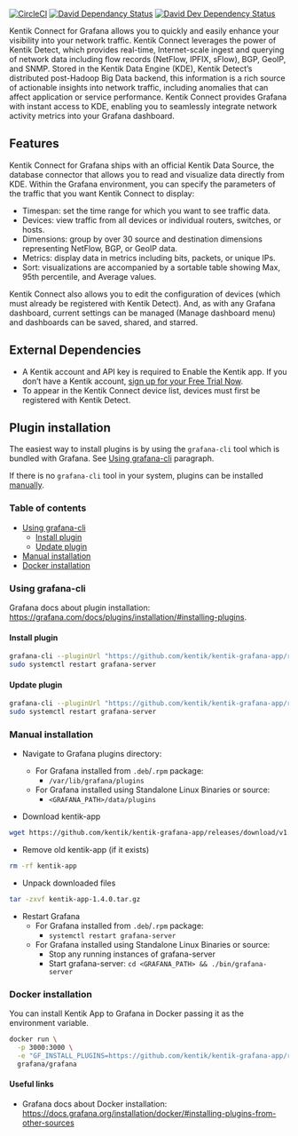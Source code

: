 [![CircleCI](https://circleci.com/gh/grafana/kentik-app.svg?style=svg)](https://circleci.com/gh/grafana/kentik-app)
[![David Dependancy Status](https://david-dm.org/grafana/kentik-app.svg)](https://david-dm.org/grafana/kentik-app)
[![David Dev Dependency Status](https://david-dm.org/grafana/kentik-app/dev-status.svg)](https://david-dm.org/grafana/kentik-app/?type=dev)



Kentik Connect for Grafana allows you to quickly and easily enhance your visibility into your network traffic. Kentik Connect leverages the power of Kentik Detect, which provides real-time, Internet-scale ingest and querying of network data including flow records (NetFlow, IPFIX, sFlow), BGP, GeoIP, and SNMP. Stored in the Kentik Data Engine (KDE), Kentik Detect’s distributed post-Hadoop Big Data backend, this information is a rich source of actionable insights into network traffic, including anomalies that can affect application or service performance. Kentik Connect provides Grafana with instant access to KDE, enabling you to seamlessly integrate network activity metrics into your Grafana dashboard.

## Features

Kentik Connect for Grafana ships with an official Kentik Data Source, the database connector that allows you to read and visualize data directly from KDE. Within the Grafana environment, you can specify the parameters of the traffic that you want Kentik Connect to display:

- Timespan: set the time range for which you want to see traffic data.
- Devices: view traffic from all devices or individual routers, switches, or hosts.
- Dimensions: group by over 30 source and destination dimensions representing NetFlow, BGP, or GeoIP data.
- Metrics: display data in metrics including bits, packets, or unique IPs.
- Sort: visualizations are accompanied by a sortable table showing Max, 95th percentile, and Average values.

Kentik Connect also allows you to edit the configuration of devices (which must already be registered with Kentik Detect). And, as with any Grafana dashboard, current settings can be managed (Manage dashboard menu) and dashboards can be saved, shared, and starred.

## External Dependencies

- A Kentik account and API key is required to Enable the Kentik app. If you don’t have a Kentik account, [sign up for your Free Trial Now](https://portal.kentik.com/signup.html?ref=signup_2nd&utm_source=grafana&utm_medium=landingpage&utm_term=portal&utm_campaign=grafana-signup).
- To appear in the Kentik Connect device list, devices must first be registered with Kentik Detect.

## Plugin installation

The easiest way to install plugins is by using the `grafana-cli` tool which is bundled with Grafana. See [Using grafana-cli](#using-grafana-cli) paragraph.

If there is no `grafana-cli` tool in your system, plugins can be installed [manually](#manual-installation).

### Table of contents
- [Using grafana-cli](#using-grafana-cli)
  - [Install plugin](#install-plugin)
  - [Update plugin](#update-plugin)
- [Manual installation](#manual-installation)
- [Docker installation](#docker-installation)

### Using grafana-cli

Grafana docs about plugin installation: https://grafana.com/docs/plugins/installation/#installing-plugins.

#### Install plugin
```bash
grafana-cli --pluginUrl "https://github.com/kentik/kentik-grafana-app/releases/download/v1.4.0/kentik-app-1.4.0.zip" plugins install kentik-app
sudo systemctl restart grafana-server
```

#### Update plugin

```bash
grafana-cli --pluginUrl "https://github.com/kentik/kentik-grafana-app/releases/download/v1.4.0/kentik-app-1.4.0.zip" plugins update kentik-app
sudo systemctl restart grafana-server
```

### Manual installation

- Navigate to Grafana plugins directory:
  - For Grafana installed from `.deb`/`.rpm` package:
    - `/var/lib/grafana/plugins`
  - For Grafana installed using Standalone Linux Binaries or source:
    - `<GRAFANA_PATH>/data/plugins`

- Download kentik-app
```bash
wget https://github.com/kentik/kentik-grafana-app/releases/download/v1.4.0/kentik-app-1.4.0.tar.gz
```

- Remove old kentik-app (if it exists)
```bash
rm -rf kentik-app
```

- Unpack downloaded files
```bash
tar -zxvf kentik-app-1.4.0.tar.gz
```

- Restart Grafana
  - For Grafana installed from `.deb`/`.rpm` package:
    - `systemctl restart grafana-server`
  - For Grafana installed using Standalone Linux Binaries or source:
    - Stop any running instances of grafana-server
    - Start grafana-server: `cd <GRAFANA_PATH> && ./bin/grafana-server`

### Docker installation

You can install Kentik App to Grafana in Docker passing it as the environment variable.

```bash
docker run \
  -p 3000:3000 \
  -e "GF_INSTALL_PLUGINS=https://github.com/kentik/kentik-grafana-app/releases/download/v1.4.0/kentik-app-1.4.0.zip;kentik-grafana-app" \
  grafana/grafana
```

#### Useful links
- Grafana docs about Docker installation: https://docs.grafana.org/installation/docker/#installing-plugins-from-other-sources
